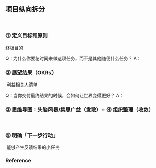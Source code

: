 ## 项目纵向拆分
​
### ⓵ 定义目标和原则

终极目的

Q：为什么你要花时间来做这项任务，而不是其他随便什么任务？
A：

### ⓶ 展望结果（OKRs）
​
利益相关人清单

Q：当你交付最终结果的时候，会如何让世界变得更好？
A：
​
### ⓷ 思维导图：头脑风暴/集思广益（发散）+ ⓸ 组织整理（收敛）
​
### ⓹ 明确「下一步行动」
​
能够产生反馈结果的小任务

### Reference
